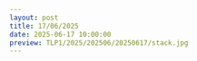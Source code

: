 ```yaml
---
layout: post
title: 17/06/2025
date: 2025-06-17 10:00:00
preview: TLP1/2025/202506/20250617/stack.jpg
---
```

